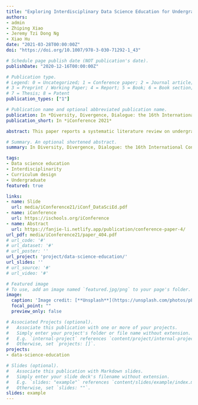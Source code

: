```yaml
---
title: "Exploring Interdisciplinary Data Science Education for Undergraduates: Preliminary Results"
authors:
- admin
- Zhiping Xiao
- Jeremy Tzi Dong Ng
- Xiao Hu
date: "2021-03-28T00:00:00Z"
doi: "https://doi.org/10.1007/978-3-030-71292-1_43"

# Schedule page publish date (NOT publication's date).
publishDate: "2020-12-16T00:00:00Z"

# Publication type.
# Legend: 0 = Uncategorized; 1 = Conference paper; 2 = Journal article;
# 3 = Preprint / Working Paper; 4 = Report; 5 = Book; 6 = Book section;
# 7 = Thesis; 8 = Patent
publication_types: ["1"]

# Publication name and optional abbreviated publication name.
publication: In *Diversity, Divergence, Dialogue: the 16th International Conference on Information (iConference 2021)*
publication_short: In *iConference 2021*

abstract: This paper reports a systematic literature review on undergraduate data science education followed by semi-structured interviews with two frontier data science educators. Through analyzing the hosting departments, design principles, curriculum objectives, and curriculum design of existing programs, our findings reveal that (1) the data science field is inherently interdisciplinary and requires joint collaborations between various departments. Multi-department administration was one of the solutions to offer interdisciplinary training, but some problems have also been identified in its practical implementation; (2) data science education should emphasize hands-on practice and experiential learning opportunities to prepare students for data analysis and problem-solving in real-world contexts; and (3) although the importance of comprehensive coverage of various disciplines in data science curricula is widely acknowledged, how to achieve an effective balance between various disciplines and how to effectively integrate domain knowledge into the curriculum still remain open questions. Findings of this study can provide insights for the design and development of emerging undergraduate data science programs.

# Summary. An optional shortened abstract.
summary: In Diversity, Divergence, Dialogue: the 16th International Conference on Information (iConference 2021).

tags:
- Data science education
- Interdisciplinarity
- Curriculum design
- Undergraduate
featured: true

links:
- name: Slide
  url: media/iConference21/iConf_DataSciEd.pdf
- name: iConference
  url: https://ischools.org/iConference
- name: Abstract
  url: https://fanjie-li.netlify.app/publication/conference-paper-4/
url_pdf: media/iConference21/paper_404.pdf
# url_code: '#'
# url_dataset: '#'
# url_poster: ''
url_project: 'project/data-science-education/'
url_slides: ''
# url_source: '#'
# url_video: '#'

# Featured image
# To use, add an image named `featured.jpg/png` to your page's folder. 
image:
  caption: 'Image credit: [**Unsplash**](https://unsplash.com/photos/pLCdAaMFLTE)'
  focal_point: ""
  preview_only: false

# Associated Projects (optional).
#   Associate this publication with one or more of your projects.
#   Simply enter your project's folder or file name without extension.
#   E.g. `internal-project` references `content/project/internal-project/index.md`.
#   Otherwise, set `projects: []`.
projects:
- data-science-education

# Slides (optional).
#   Associate this publication with Markdown slides.
#   Simply enter your slide deck's filename without extension.
#   E.g. `slides: "example"` references `content/slides/example/index.md`.
#   Otherwise, set `slides: ""`.
slides: example
---
```

